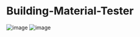 # Building-Material-Tester

![image](https://github.com/MainakRepositor/Building-Material-Tester/assets/64016811/7f65362e-8315-46c9-ae80-bd1502158c3b)
![image](https://github.com/MainakRepositor/Building-Material-Tester/assets/64016811/2d1a6b7d-672b-4b78-8f48-13a7f8ad3c75)
